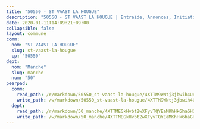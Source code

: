 ```yaml
---
title: "50550 - ST VAAST LA HOUGUE"
description: "50550 - ST VAAST LA HOUGUE | Entraide, Annonces, Initiatives"
date: 2020-01-11T14:09:21+09:00
collapsible: false
layout: commune
comm:
  nom: "ST VAAST LA HOUGUE"
  slug: st-vaast-la-hougue
  cp: "50550"
dept:
  nom: "Manche"
  slug: manche
  num: "50"
peerpad:
  comm:
    read_path: /r/markdown/50550_st-vaast-la-hougue/4XTTM9WNtj3jbwih4UeViVHFyFyUEaNtt71fSjoXfXoiwyUph
    write_path: /w/markdown/50550_st-vaast-la-hougue/4XTTM9WNtj3jbwih4UeViVHFyFyUEaNtt71fSjoXfXoiwyUph-K3TgU5FWoGUSCgTrxMjU6XkPWa3m6dTrcvaTEobjCAC1vFjmJr2bssKe3TAn5Cj5zkCJoCAzEApj5YPiim3aJn2tBTR6a3jkpRjZrRzEGxHgG91BFFT4pVWXif6H5ZGiuTY4KH4D
  dept:
    read_path: /r/markdown/50_manche/4XTTMEGkHvbt2wXFyvTQYEaMKhHk6haGH1SzsRNevKgBDTuXr
    write_path: /w/markdown/50_manche/4XTTMEGkHvbt2wXFyvTQYEaMKhHk6haGH1SzsRNevKgBDTuXr-K3TgUSx1rwmRRLqHcTLLdo4dVfTRKvf94KKagmUFPevWSp2f9nuc6fJF25TtLArzK8teuQ5TvuAMqW38N2MYgT18hBoXtjmKX9WuSn2vkujmSJPp3gF4gsuMmfEM8Th4Ap94heFE
---
```



